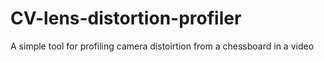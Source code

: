 # CV-lens-distortion-profiler
A simple tool for profiling camera distoirtion from a chessboard in a video
